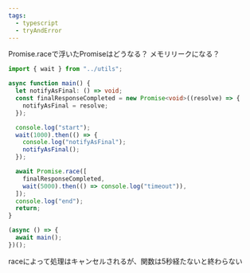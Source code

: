 ```yaml
---
tags:
  - typescript
  - tryAndError
---
```


Promise.raceで浮いたPromiseはどうなる？
メモリリークになる？
```ts
import { wait } from "../utils";

async function main() {
  let notifyAsFinal: () => void;
  const finalResponseCompleted = new Promise<void>((resolve) => {
    notifyAsFinal = resolve;
  });

  console.log("start");
  wait(1000).then(() => {
    console.log("notifyAsFinal");
    notifyAsFinal();
  });

  await Promise.race([
    finalResponseCompleted,
    wait(5000).then(() => console.log("timeout")),
  ]);
  console.log("end");
  return;
}

(async () => {
  await main();
})();
```
raceによって処理はキャンセルされるが、関数は5秒経たないと終わらない